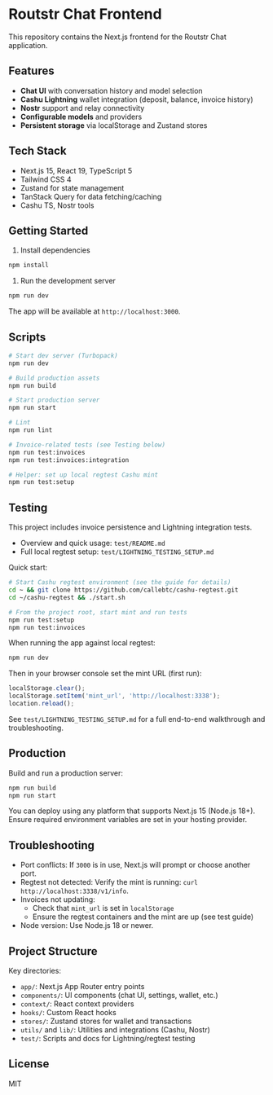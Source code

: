 # Routstr Chat Frontend

This repository contains the Next.js frontend for the Routstr Chat application.

## Features

- **Chat UI** with conversation history and model selection
- **Cashu Lightning** wallet integration (deposit, balance, invoice history)
- **Nostr** support and relay connectivity
- **Configurable models** and providers
- **Persistent storage** via localStorage and Zustand stores

## Tech Stack

- Next.js 15, React 19, TypeScript 5
- Tailwind CSS 4
- Zustand for state management
- TanStack Query for data fetching/caching
- Cashu TS, Nostr tools

## Getting Started

1. Install dependencies

```bash
npm install
```

1. Run the development server

```bash
npm run dev
```

The app will be available at `http://localhost:3000`.

## Scripts

```bash
# Start dev server (Turbopack)
npm run dev

# Build production assets
npm run build

# Start production server
npm run start

# Lint
npm run lint

# Invoice-related tests (see Testing below)
npm run test:invoices
npm run test:invoices:integration

# Helper: set up local regtest Cashu mint
npm run test:setup
```

## Testing

This project includes invoice persistence and Lightning integration tests.

- Overview and quick usage: `test/README.md`
- Full local regtest setup: `test/LIGHTNING_TESTING_SETUP.md`

Quick start:

```bash
# Start Cashu regtest environment (see the guide for details)
cd ~ && git clone https://github.com/callebtc/cashu-regtest.git
cd ~/cashu-regtest && ./start.sh

# From the project root, start mint and run tests
npm run test:setup
npm run test:invoices
```

When running the app against local regtest:

```bash
npm run dev
```

Then in your browser console set the mint URL (first run):

```javascript
localStorage.clear();
localStorage.setItem('mint_url', 'http://localhost:3338');
location.reload();
```

See `test/LIGHTNING_TESTING_SETUP.md` for a full end-to-end walkthrough and troubleshooting.

## Production

Build and run a production server:

```bash
npm run build
npm run start
```

You can deploy using any platform that supports Next.js 15 (Node.js 18+). Ensure required environment variables are set in your hosting provider.

## Troubleshooting

- Port conflicts: If `3000` is in use, Next.js will prompt or choose another port.
- Regtest not detected: Verify the mint is running: `curl http://localhost:3338/v1/info`.
- Invoices not updating:
  - Check that `mint_url` is set in `localStorage`
  - Ensure the regtest containers and the mint are up (see test guide)
- Node version: Use Node.js 18 or newer.

## Project Structure

Key directories:

- `app/`: Next.js App Router entry points
- `components/`: UI components (chat UI, settings, wallet, etc.)
- `context/`: React context providers
- `hooks/`: Custom React hooks
- `stores/`: Zustand stores for wallet and transactions
- `utils/` and `lib/`: Utilities and integrations (Cashu, Nostr)
- `test/`: Scripts and docs for Lightning/regtest testing

## License

MIT